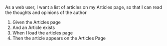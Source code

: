 As a web user, I want a list of articles on my Articles page, so that I can read the thoughts and opinions of the author

1. Given the Articles page
2. And an Article exists
3. When I load the articles page
4. Then the article appears on the Articles Page
